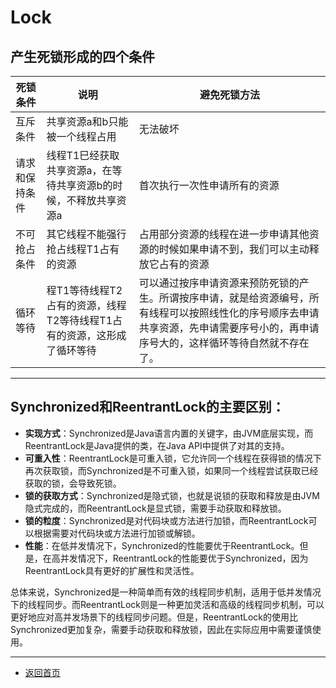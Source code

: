 # Lock

## 产生死锁形成的四个条件
  |死锁条件|说明|避免死锁方法
  |---|---|---|
  |互斥条件|共享资源a和b只能被一个线程占用|无法破坏
  |请求和保持条件|线程T1巳经获取共享资源a，在等待共享资源b的时候，不释放共享资源a|首次执行一次性申请所有的资源
  |不可抢占条件|其它线程不能强行抢占线程T1占有的资源|占用部分资源的线程在进一步申请其他资源的时候如果申请不到，我们可以主动释放它占有的资源
  |循环等待|程T1等待线程T2占有的资源，线程T2等待线程T1占有的资源，这形成了循环等待|可以通过按序申请资源来预防死锁的产生。所谓按序申请，就是给资源编号，所有线程可以按照线性化的序号顺序去申请共享资源，先申请需要序号小的，再申请序号大的，这样循环等待自然就不存在了。

---
## Synchronized和ReentrantLock的主要区别：
  - **实现方式**：Synchronized是Java语言内置的关键字，由JVM底层实现，而ReentrantLock是Java提供的类，在Java API中提供了对其的支持。
  - **可重入性**：ReentrantLock是可重入锁，它允许同一个线程在获得锁的情况下再次获取锁，而Synchronized是不可重入锁，如果同一个线程尝试获取已经获取的锁，会导致死锁。
  - **锁的获取方式**：Synchronized是隐式锁，也就是说锁的获取和释放是由JVM隐式完成的，而ReentrantLock是显式锁，需要手动获取和释放锁。
  - **锁的粒度**：Synchronized是对代码块或方法进行加锁，而ReentrantLock可以根据需要对代码块或方法进行加锁或解锁。
  - **性能**：在低并发情况下，Synchronized的性能要优于ReentrantLock。但是，在高并发情况下，ReentrantLock的性能要优于Synchronized，因为ReentrantLock具有更好的扩展性和灵活性。
  > 
  总体来说，Synchronized是一种简单而有效的线程同步机制，适用于低并发情况下的线程同步。而ReentrantLock则是一种更加灵活和高级的线程同步机制，可以更好地应对高并发场景下的线程同步问题。但是，ReentrantLock的使用比Synchronized更加复杂，需要手动获取和释放锁，因此在实际应用中需要谨慎使用。


--- 
- [返回首页](../../../README.md)